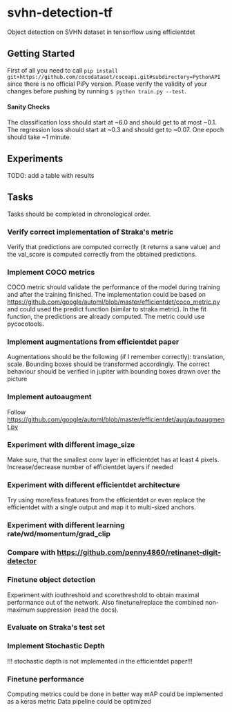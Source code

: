 # svhn-detection-tf
Object detection on SVHN dataset in tensorflow using efficientdet

## Getting Started
First of all you need to call `pip install git+https://github.com/cocodataset/cocoapi.git#subdirectory=PythonAPI` since there is no official PiPy version.
Please verify the validity of your changes before pushing by running `$ python train.py --test`.

#### Sanity Checks
The classification loss should start at ~6.0 and should get to at most ~0.1.
The regression loss should start at ~0.3 and should get to ~0.07.
One epoch should take ~1 minute.

## Experiments
TODO: add a table with results

## Tasks
Tasks should be completed in chronological order.

### Verify correct implementation of Straka's metric
Verify that predictions are computed correctly (it returns a sane value) and the val_score is computed correctly from the obtained predictions.

### Implement COCO metrics
COCO metric should validate the performance of the model during training and after the training finished. The implementation could be based on https://github.com/google/automl/blob/master/efficientdet/coco_metric.py and could used the predict function (similar to straka metric). In the fit function, the predictions are already computed. The metric could use pycocotools.

### Implement augmentations from efficientdet paper
Augmentations should be the following (if I remember correctly): translation, scale. Bounding boxes should be transformed accordingly. The correct behaviour should be verified in jupiter with bounding boxes drawn over the picture

### Implement autoaugment
Follow https://github.com/google/automl/blob/master/efficientdet/aug/autoaugment.py

### Experiment with different image_size
Make sure, that the smallest conv layer in efficientdet has at least 4 pixels. Increase/decrease number of efficientdet layers if needed

### Experiment with different efficientdet architecture
Try using more/less features from the efficientdet or even replace the efficientdet with a single output and map it to multi-sized anchors.

### Experiment with different learning rate/wd/momentum/grad_clip

### Compare with https://github.com/penny4860/retinanet-digit-detector

### Finetune object detection
Experiment with iouthreshold and scorethreshold to obtain maximal performance out of the network. Also finetune/replace the combined non-maximum suppression (read the docs).

### Evaluate on Straka's test set

### Implement Stochastic Depth
!!! stochastic depth is not implemented in the efficientdet paper!!!

### Finetune performance
Computing metrics could be done in better way
mAP could be implemented as a keras metric
Data pipeline could be optimized

